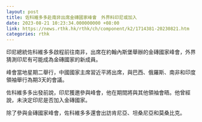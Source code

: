 ```yaml
---
layout: post
title: 佐科維多多赴南非出席金磚國家峰會　外界料印尼或加入
date: 2023-08-21 10:23:34.000000000 +08:00
link: https://news.rthk.hk/rthk/ch/component/k2/1714381-20230821.htm
categories: rthk
---
```


印尼總統佐科維多多啟程前往南非，出席在約翰內斯堡舉辦的金磚國家峰會，外界猜測印尼有可能成為金磚國家的新成員。

峰會當地星期二舉行，中國國家主席習近平將出席，與巴西、俄羅斯、南非和印度領袖舉行為期3天的會議。

佐科維多多出發前說，印尼獲邀參與峰會，他在期間將與其他領袖會晤。他曾經說，未決定印尼是否加入金磚國家。

除了參與金磚國家峰會，佐科維多多還會出訪肯尼亞、坦桑尼亞和莫桑比克。
